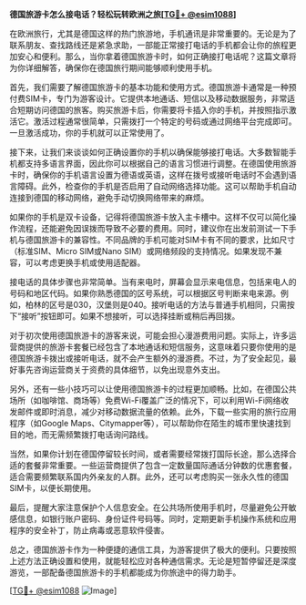 **德国旅游卡怎么接电话？轻松玩转欧洲之旅[[TG💪+ @esim1088](https://t.me/s/esim1088)]**

在欧洲旅行，尤其是德国这样的热门旅游地，手机通讯是非常重要的。无论是为了联系朋友、查找路线还是紧急求助，一部能正常接打电话的手机都会让你的旅程更加安心和便利。那么，当你拿着德国旅游卡时，如何正确接打电话呢？这篇文章将为你详细解答，确保你在德国旅行期间能够顺利使用手机。

首先，我们需要了解德国旅游卡的基本功能和使用方式。德国旅游卡通常是一种预付费SIM卡，专门为游客设计。它提供本地通话、短信以及移动数据服务，非常适合短期访问德国的旅客。购买旅游卡后，你需要将卡插入你的手机，并按照指示激活它。激活过程通常很简单，只需拨打一个特定的号码或通过网络平台完成即可。一旦激活成功，你的手机就可以正常使用了。

接下来，让我们来谈谈如何正确设置你的手机以确保能够接打电话。大多数智能手机都支持多语言界面，因此你可以根据自己的语言习惯进行调整。在德国使用旅游卡时，确保你的手机语言设置为德语或英语，这样在拨号或接听电话时不会遇到语言障碍。此外，检查你的手机是否启用了自动网络选择功能。这可以帮助手机自动连接到德国的移动网络，避免手动切换网络带来的麻烦。

如果你的手机是双卡设备，记得将德国旅游卡放入主卡槽中。这样不仅可以简化操作流程，还能避免因误拨而导致不必要的费用。同时，建议你在出发前测试一下手机与德国旅游卡的兼容性。不同品牌的手机可能对SIM卡有不同的要求，比如尺寸（标准SIM、Micro SIM或Nano SIM）或网络频段的支持情况。如果发现不兼容，可以考虑更换手机或使用适配器。

接电话的具体步骤也非常简单。当有来电时，屏幕会显示来电信息，包括来电人的号码和地区代码。如果你熟悉德国的区号系统，可以根据区号判断来电来源。例如，柏林的区号是030，汉堡则是040。接听电话的方法与普通手机相同，只需按下“接听”按钮即可。如果不想接听，可以选择挂断或稍后再回拨。

对于初次使用德国旅游卡的游客来说，可能会担心漫游费用问题。实际上，许多运营商提供的旅游卡套餐已经包含了本地通话和短信服务，这意味着只要你使用的是德国旅游卡拨出或接听电话，就不会产生额外的漫游费。不过，为了安全起见，最好事先咨询运营商关于资费的具体细节，以免出现意外支出。

另外，还有一些小技巧可以让使用德国旅游卡的过程更加顺畅。比如，在德国公共场所（如咖啡馆、商场等）免费Wi-Fi覆盖广泛的情况下，可以利用Wi-Fi网络收发邮件或即时消息，减少对移动数据流量的依赖。此外，下载一些实用的旅行应用程序（如Google Maps、Citymapper等），可以帮助你在陌生的城市里快速找到目的地，而无需频繁拨打电话询问路线。

当然，如果你计划在德国停留较长时间，或者需要经常拨打国际长途，那么选择合适的套餐非常重要。一些运营商提供了包含一定数量国际通话分钟数的优惠套餐，适合需要频繁联系国内外亲友的人群。此外，还可以考虑购买一张永久性的德国SIM卡，以便长期使用。

最后，提醒大家注意保护个人信息安全。在公共场所使用手机时，尽量避免公开敏感信息，如银行账户密码、身份证件号码等。同时，定期更新手机操作系统和应用程序的安全补丁，防止病毒或恶意软件侵害。

总之，德国旅游卡作为一种便捷的通信工具，为游客提供了极大的便利。只要按照上述方法正确设置和使用，就能轻松应对各种通信需求。无论是短暂停留还是深度游览，一部配备德国旅游卡的手机都能成为你旅途中的得力助手。

[[TG💪+ @esim1088](https://t.me/s/esim1088) ![Image](https://i.postimg.cc/4NQfJmqS/Snipaste-2025-05-13-00-14-12.png)]